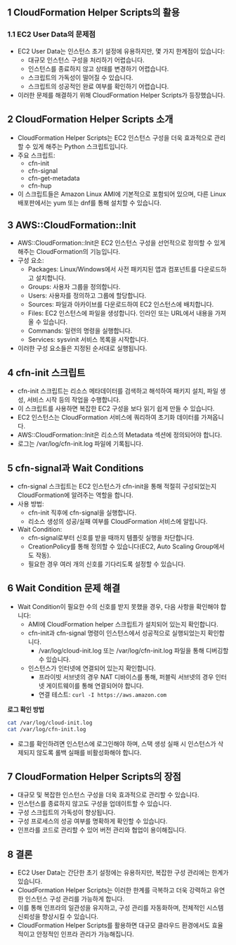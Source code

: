 ## 1 CloudFormation Helper Scripts의 활용

### 1.1 EC2 User Data의 문제점

- EC2 User Data는 인스턴스 초기 설정에 유용하지만, 몇 가지 한계점이 있습니다:
	- 대규모 인스턴스 구성을 처리하기 어렵습니다.
	- 인스턴스를 종료하지 않고 상태를 변경하기 어렵습니다.
	- 스크립트의 가독성이 떨어질 수 있습니다.
	- 스크립트의 성공적인 완료 여부를 확인하기 어렵습니다.
- 이러한 문제를 해결하기 위해 CloudFormation Helper Scripts가 등장했습니다.



## 2 CloudFormation Helper Scripts 소개

- CloudFormation Helper Scripts는 EC2 인스턴스 구성을 더욱 효과적으로 관리할 수 있게 해주는 Python 스크립트입니다.
- 주요 스크립트:
	- cfn-init
	- cfn-signal
	- cfn-get-metadata
	- cfn-hup
- 이 스크립트들은 Amazon Linux AMI에 기본적으로 포함되어 있으며, 다른 Linux 배포판에서는 yum 또는 dnf를 통해 설치할 수 있습니다.



## 3 AWS::CloudFormation::Init

- AWS::CloudFormation::Init은 EC2 인스턴스 구성을 선언적으로 정의할 수 있게 해주는 CloudFormation의 기능입니다.
- 구성 요소:
	- Packages: Linux/Windows에서 사전 패키지된 앱과 컴포넌트를 다운로드하고 설치합니다.
	- Groups: 사용자 그룹을 정의합니다.
	- Users: 사용자를 정의하고 그룹에 할당합니다.
	- Sources: 파일과 아카이브를 다운로드하여 EC2 인스턴스에 배치합니다.
	- Files: EC2 인스턴스에 파일을 생성합니다. 인라인 또는 URL에서 내용을 가져올 수 있습니다.
	- Commands: 일련의 명령을 실행합니다.
	- Services: sysvinit 서비스 목록을 시작합니다.
- 이러한 구성 요소들은 지정된 순서대로 실행됩니다.



## 4 cfn-init 스크립트

- cfn-init 스크립트는 리소스 메타데이터를 검색하고 해석하여 패키지 설치, 파일 생성, 서비스 시작 등의 작업을 수행합니다.
- 이 스크립트를 사용하면 복잡한 EC2 구성을 보다 읽기 쉽게 만들 수 있습니다.
- EC2 인스턴스는 CloudFormation 서비스에 쿼리하여 초기화 데이터를 가져옵니다.
- AWS::CloudFormation::Init은 리소스의 Metadata 섹션에 정의되어야 합니다.
- 로그는 /var/log/cfn-init.log 파일에 기록됩니다.



## 5 cfn-signal과 Wait Conditions

- cfn-signal 스크립트는 EC2 인스턴스가 cfn-init을 통해 적절히 구성되었는지 CloudFormation에 알려주는 역할을 합니다.
- 사용 방법:
	- cfn-init 직후에 cfn-signal을 실행합니다.
	- 리소스 생성의 성공/실패 여부를 CloudFormation 서비스에 알립니다.
- Wait Condition:
	- cfn-signal로부터 신호를 받을 때까지 템플릿 실행을 차단합니다.
	- CreationPolicy를 통해 정의할 수 있습니다(EC2, Auto Scaling Group에서도 작동).
	- 필요한 경우 여러 개의 신호를 기다리도록 설정할 수 있습니다.



## 6 Wait Condition 문제 해결

- Wait Condition이 필요한 수의 신호를 받지 못했을 경우, 다음 사항을 확인해야 합니다:
	- AMI에 CloudFormation helper 스크립트가 설치되어 있는지 확인합니다.
	- cfn-init과 cfn-signal 명령이 인스턴스에서 성공적으로 실행되었는지 확인합니다.
		- /var/log/cloud-init.log 또는 /var/log/cfn-init.log 파일을 통해 디버깅할 수 있습니다.
	- 인스턴스가 인터넷에 연결되어 있는지 확인합니다.
		- 프라이빗 서브넷의 경우 NAT 디바이스를 통해, 퍼블릭 서브넷의 경우 인터넷 게이트웨이를 통해 연결되어야 합니다.
		- 연결 테스트: `curl -I https://aws.amazon.com`



**로그 확인 방법**

```bash
cat /var/log/cloud-init.log
cat /var/log/cfn-init.log
```

- 로그를 확인하려면 인스턴스에 로그인해야 하며, 스택 생성 실패 시 인스턴스가 삭제되지 않도록 롤백 실패를 비활성화해야 합니다.



## 7 CloudFormation Helper Scripts의 장점

- 대규모 및 복잡한 인스턴스 구성을 더욱 효과적으로 관리할 수 있습니다.
- 인스턴스를 종료하지 않고도 구성을 업데이트할 수 있습니다.
- 구성 스크립트의 가독성이 향상됩니다.
- 구성 프로세스의 성공 여부를 명확하게 확인할 수 있습니다.
- 인프라를 코드로 관리할 수 있어 버전 관리와 협업이 용이해집니다.



## 8 결론

- EC2 User Data는 간단한 초기 설정에는 유용하지만, 복잡한 구성 관리에는 한계가 있습니다.
- CloudFormation Helper Scripts는 이러한 한계를 극복하고 더욱 강력하고 유연한 인스턴스 구성 관리를 가능하게 합니다.
- 이를 통해 인프라의 일관성을 유지하고, 구성 관리를 자동화하며, 전체적인 시스템 신뢰성을 향상시킬 수 있습니다.
- CloudFormation Helper Scripts를 활용하면 대규모 클라우드 환경에서도 효율적이고 안정적인 인프라 관리가 가능해집니다.